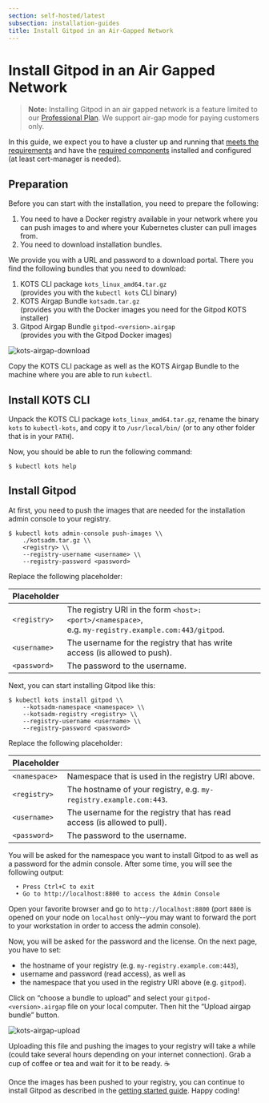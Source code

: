 ```yaml
---
section: self-hosted/latest
subsection: installation-guides
title: Install Gitpod in an Air-Gapped Network
---
```


<script context="module">
  export const prerender = true;
</script>

# Install Gitpod in an Air Gapped Network

> **Note:** Installing Gitpod in an air gapped network is a feature limited to our [Professional Plan](https://www.gitpod.io/self-hosted). We support air-gap mode for paying customers only.

In this guide, we expect you to have a cluster up and running that [meets the requirements](../cluster-set-up) and have the [required components](../required-components) installed and configured (at least cert-manager is needed).

## Preparation

Before you can start with the installation, you need to prepare the following:

1. You need to have a Docker registry available in your network where you can push images to and where your Kubernetes cluster can pull images from.
1. You need to download installation bundles.

We provide you with a URL and password to a download portal. There you find the following bundles that you need to download:

1. KOTS CLI package `kots_linux_amd64.tar.gz` <br/> (provides you with the `kubectl kots` CLI binary)
2. KOTS Airgap Bundle `kotsadm.tar.gz` <br/> (provides you with the Docker images you need for the Gitpod KOTS installer)
3. Gitpod Airgap Bundle `gitpod-<version>.airgap` <br/> (provides you with the Gitpod Docker images)

![kots-airgap-download](../../static/images/docs/self-hosted/kots-airgap-download.png)

Copy the KOTS CLI package as well as the KOTS Airgap Bundle to the machine where you are able to run `kubectl`.

## Install KOTS CLI

Unpack the KOTS CLI package `kots_linux_amd64.tar.gz`, rename the binary `kots` to `kubectl-kots`, and copy it to `/usr/local/bin/` (or to any other folder that is in your `PATH`).

Now, you should be able to run the following command:

```shell
$ kubectl kots help
```

## Install Gitpod

At first, you need to push the images that are needed for the installation admin console to your registry.

```
$ kubectl kots admin-console push-images \\
    ./kotsadm.tar.gz \\
    <registry> \\
    --registry-username <username> \\
    --registry-password <password>
```

Replace the following placeholder:

| Placeholder  |                                                                                                           |
| ------------ | --------------------------------------------------------------------------------------------------------- |
| `<registry>` | The registry URI in the form `<host>:<port>/<namespace>`,<br/> e.g. `my-registry.example.com:443/gitpod`. |
| `<username>` | The username for the registry that has write access (is allowed to push).                                 |
| `<password>` | The password to the username.                                                                             |

Next, you can start installing Gitpod like this:

```
$ kubectl kots install gitpod \\
    --kotsadm-namespace <namespace> \\
    --kotsadm-registry <registry> \\
    --registry-username <username> \\
    --registry-password <password>
```

Replace the following placeholder:

| Placeholder   |                                                                          |
| ------------- | ------------------------------------------------------------------------ |
| `<namespace>` | Namespace that is used in the registry URI above.                        |
| `<registry>`  | The hostname of your registry, e.g. `my-registry.example.com:443`.       |
| `<username>`  | The username for the registry that has read access (is allowed to pull). |
| `<password>`  | The password to the username.                                            |

You will be asked for the namespace you want to install Gitpod to as well as a password for the admin console. After some time, you will see the following output:

```
  • Press Ctrl+C to exit
  • Go to http://localhost:8800 to access the Admin Console
```

Open your favorite browser and go to `http://localhost:8800` (port `8800` is opened on your node on `localhost` only--you may want to forward the port to your workstation in order to access the admin console).

Now, you will be asked for the password and the license. On the next page, you have to set:

- the hostname of your registry (e.g. `my-registry.example.com:443`),
- username and password (read access), as well as
- the namespace that you used in the registry URI above (e.g. `gitpod`).

Click on “choose a bundle to upload” and select your `gitpod-<version>.airgap` file on your local computer. Then hit the “Upload airgap bundle” button.

![kots-airgap-upload](../../static/images/docs/self-hosted/kots-airgap-upload.png)

Uploading this file and pushing the images to your registry will take a while (could take several hours depending on your internet connection). Grab a cup of coffee or tea and wait for it to be ready. ☕

Once the images has been pushed to your registry, you can continue to install Gitpod as described in the [getting started guide](../getting-started). Happy coding!
